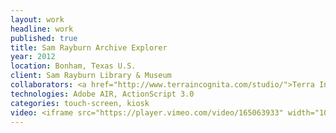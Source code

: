 ```yaml
---
layout: work
headline: work
published: true
title: Sam Rayburn Archive Explorer
year: 2012
location: Bonham, Texas U.S.
client: Sam Rayburn Library & Museum
collaborators: <a href="http://www.terraincognita.com/studio/">Terra Incognita</a>
technologies: Adobe AIR, ActionScript 3.0
categories: touch-screen, kiosk
video: <iframe src="https://player.vimeo.com/video/165063933" width="1024" height="576" frameborder="0" webkitallowfullscreen mozallowfullscreen allowfullscreen></iframe>
---
```

